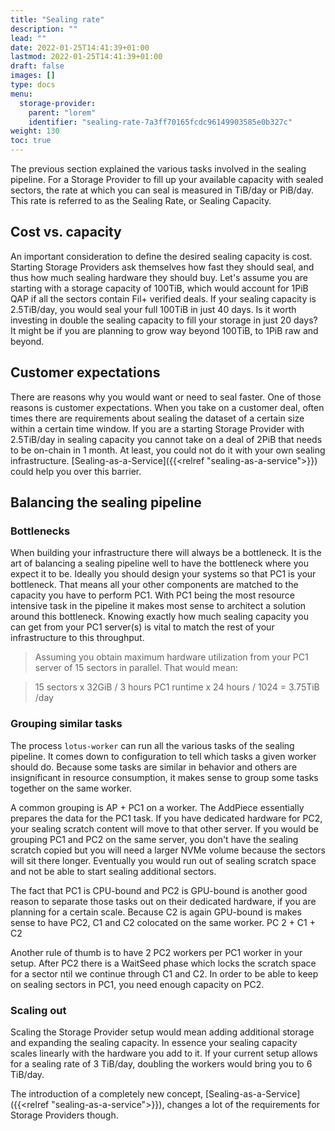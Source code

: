 ```yaml
---
title: "Sealing rate"
description: ""
lead: ""
date: 2022-01-25T14:41:39+01:00
lastmod: 2022-01-25T14:41:39+01:00
draft: false
images: []
type: docs
menu:
  storage-provider:
    parent: "lorem"
    identifier: "sealing-rate-7a3ff70165fcdc96149903585e0b327c"
weight: 130
toc: true
---
```


The previous section explained the various tasks involved in the sealing pipeline. For a Storage Provider to fill up your available capacity with sealed sectors, the rate at which you can seal is measured in TiB/day or PiB/day. This rate is referred to as the Sealing Rate, or Sealing Capacity.

## Cost vs. capacity
An important consideration to define the desired sealing capacity is cost. Starting Storage Providers ask themselves how fast they should seal, and thus how much sealing hardware they should buy. Let's assume you are starting with a storage capacity of 100TiB, which would account for 1PiB QAP if all the sectors contain Fil+ verified deals. If your sealing capacity is 2.5TiB/day, you would seal your full 100TiB in just 40 days. Is it worth investing in double the sealing capacity to fill your storage in just 20 days? It might be if you are planning to grow way beyond 100TiB, to 1PiB raw and beyond.

## Customer expectations
There are reasons why you would want or need to seal faster. One of those reasons is customer expectations. When you take on a customer deal, often times there are requirements about sealing the dataset of a certain size within a certain time window. If you are a starting Storage Provider with 2.5TiB/day in sealing capacity you cannot take on a deal of 2PiB that needs to be on-chain in 1 month. At least, you could not do it with your own sealing infrastructure. [Sealing-as-a-Service]({{<relref "sealing-as-a-service">}}) could help you over this barrier.

## Balancing the sealing pipeline
### Bottlenecks
When building your infrastructure there will always be a bottleneck. It is the art of balancing a sealing pipeline well to have the bottleneck where you expect it to be. Ideally you should design your systems so that PC1 is your bottleneck. That means all your other components are matched to the capacity you have to perform PC1. With PC1 being the most resource intensive task in the pipeline it makes most sense to architect a solution around this bottleneck. Knowing exactly how much sealing capacity you can get from your PC1 server(s) is vital to match the rest of your infrastructure to this throughput.

> Assuming you obtain maximum hardware utilization from your PC1 server of 15 sectors in parallel. That would mean:

> 15 sectors x 32GiB / 3 hours PC1 runtime x 24 hours / 1024 = 3.75TiB /day

<!--
### Parallel sectors
A way of increasing your sealing capacity on the hardware you have is by adding additional workers to the same system. You can run multiple instances of PC1 on a single server, or multiple instances of PC2. It just takes another `lotus-worker`process to run on the server with the correct tasks assigned.

Do keep the limits of your systems in mind when doing so. Every PC1 worker takes 64GiB of memory (GiB, not GB!) so a system with 1TiB of memory will theoretically go to 16 parallel PC1-workers. In practice you will likely cap this at 15 because of the difference in GiB and GB, and because of the memory required for the operating system.
Other limiting factors are the CPU cores and the available sealing scratch space.

-->
### Grouping similar tasks
The process `lotus-worker` can run all the various tasks of the sealing pipeline. It comes down to configuration to tell which tasks a given worker should do. Because some tasks are similar in behavior and others are insignificant in resource consumption, it makes sense to group some tasks together on the same worker.

A common grouping is AP + PC1 on a worker. The AddPiece essentially prepares the data for the PC1 task.
If you have dedicated hardware for PC2, your sealing scratch content will move to that other server. If you would be grouping PC1 and PC2 on the same server, you don't have the sealing scratch copied but you will need a larger NVMe volume because the sectors will sit there longer. Eventually you would run out of sealing scratch space and not be able to start sealing additional sectors.

The fact that PC1 is CPU-bound and PC2 is GPU-bound is another good reason to separate those tasks out on their dedicated hardware, if you are planning for a certain scale. Because C2 is again GPU-bound is makes sense to have PC2, C1 and C2 colocated on the same worker.
PC 2 + C1 + C2

<!-- the below might need some further research & rewording -->
Another rule of thumb is to have 2 PC2 workers per PC1 worker in your setup. After PC2 there is a WaitSeed phase which locks the scratch space for a sector ntil we continue through C1 and C2. In order to be able to keep on sealing sectors in PC1, you need enough capacity on PC2.
<!--  -->

### Scaling out
Scaling the Storage Provider setup would mean adding additional storage and expanding the sealing capacity. In essence your sealing capacity scales linearly with the hardware you add to it. If your current setup allows for a sealing rate of 3 TiB/day, doubling the workers would bring you to 6 TiB/day.

The introduction of a completely new concept, [Sealing-as-a-Service]({{<relref "sealing-as-a-service">}}), changes a lot of the requirements for Storage Providers though.

